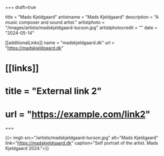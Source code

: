+++
draft=true

title = "Mads Kjeldgaard"
artistname = "Mads Kjeldgaard"
description = "A music composer and sound artist."
artistphoto = "/images/artists/madskjeldgaard-tucson.jpg"
artistphotocredit = ""
date = "2024-05-14"

[[additionalLinks]]
name = "madskjeldgaard.dk"
url = "https://madskjeldgaard.dk"

# [[links]]
# title = "External link 2"
# url = "https://example.com/link2"

+++
  
{{< imgh src="/artists/madskjeldgaard-tucson.jpg" alt="Mads Kjeldgaard" link="https://madskjeldgaard.dk" caption="Self portrait of the artist. Mads Kjeldgaard 2024.">}}

